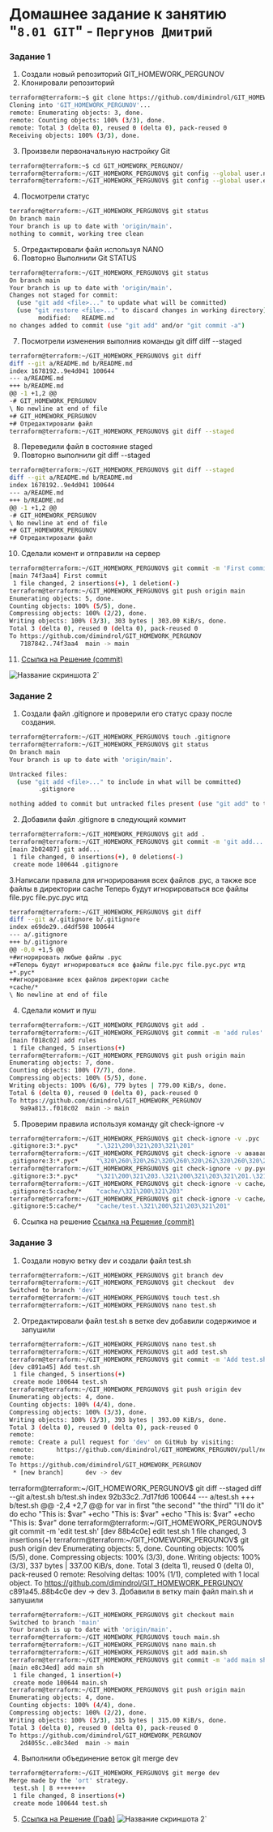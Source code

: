 # Домашнее задание к занятию "`8.01 GIT`" - `Пергунов Дмитрий`

### Задание 1

1. Создали новый репозиторий GIT_HOMEWORK_PERGUNOV
2. Клонировали репозиторий
```bash
terraform@terraform:~$ git clone https://github.com/dimindrol/GIT_HOMEWORK_PERGUNOV
Cloning into 'GIT_HOMEWORK_PERGUNOV'...
remote: Enumerating objects: 3, done.
remote: Counting objects: 100% (3/3), done.
remote: Total 3 (delta 0), reused 0 (delta 0), pack-reused 0
Receiving objects: 100% (3/3), done.
```
3. Произвели первоначальную настройку Git
```bash
terraform@terraform:~$ cd GIT_HOMEWORK_PERGUNOV/
terraform@terraform:~/GIT_HOMEWORK_PERGUNOV$ git config --global user.name dimindrol
terraform@terraform:~/GIT_HOMEWORK_PERGUNOV$ git config --global user.email dimindrol_95@mail.ru
```
4. Посмотрели статус
```bash
terraform@terraform:~/GIT_HOMEWORK_PERGUNOV$ git status
On branch main
Your branch is up to date with 'origin/main'.
nothing to commit, working tree clean
```
5. Отредактировали файл используя NANO
6. Повторно Выполнили Git STATUS
```bash
terraform@terraform:~/GIT_HOMEWORK_PERGUNOV$ git status
On branch main
Your branch is up to date with 'origin/main'.
Changes not staged for commit:
  (use "git add <file>..." to update what will be committed)
  (use "git restore <file>..." to discard changes in working directory)
        modified:   README.md
no changes added to commit (use "git add" and/or "git commit -a")
```
7. Посмотрели изменения выполнив команды git diff diff --staged
```bash
terraform@terraform:~/GIT_HOMEWORK_PERGUNOV$ git diff
diff --git a/README.md b/README.md
index 1678192..9e4d041 100644
--- a/README.md
+++ b/README.md
@@ -1 +1,2 @@
-# GIT_HOMEWORK_PERGUNOV
\ No newline at end of file
+# GIT_HOMEWORK_PERGUNOV
+# Отредактировали файл
terraform@terraform:~/GIT_HOMEWORK_PERGUNOV$ git diff --staged
```
8. Переведили файл в состояние staged
9. Повторно выполнили git diff --staged
```bash
terraform@terraform:~/GIT_HOMEWORK_PERGUNOV$ git diff --staged
diff --git a/README.md b/README.md
index 1678192..9e4d041 100644
--- a/README.md
+++ b/README.md
@@ -1 +1,2 @@
-# GIT_HOMEWORK_PERGUNOV
\ No newline at end of file
+# GIT_HOMEWORK_PERGUNOV
+# Отредактировали файл
```
10. Сделали комент и отправили на сервер
```bash
terraform@terraform:~/GIT_HOMEWORK_PERGUNOV$ git commit -m 'First commit'
[main 74f3aa4] First commit
 1 file changed, 2 insertions(+), 1 deletion(-)
terraform@terraform:~/GIT_HOMEWORK_PERGUNOV$ git push origin main
Enumerating objects: 5, done.
Counting objects: 100% (5/5), done.
Compressing objects: 100% (2/2), done.
Writing objects: 100% (3/3), 303 bytes | 303.00 KiB/s, done.
Total 3 (delta 0), reused 0 (delta 0), pack-reused 0
To https://github.com/dimindrol/GIT_HOMEWORK_PERGUNOV
   7187842..74f3aa4  main -> main
```
11. [Ссылка на Решение (commit)](https://github.com/dimindrol/GIT_HOMEWORK_PERGUNOV/commit/74f3aa4c55b71d9d24161bd15507e12c9ef8e492)

![Название скриншота 2](https://github.com/dimindrol/pergunovdv_8-01-hw/blob/771d0cbfd11b71e3adddc46f03b7e9a6df312337/github.png)`

### Задание 2
1. Создали файл .gitignore и проверили его статус сразу после создания.
```bash
terraform@terraform:~/GIT_HOMEWORK_PERGUNOV$ touch .gitignore
terraform@terraform:~/GIT_HOMEWORK_PERGUNOV$ git status
On branch main
Your branch is up to date with 'origin/main'.

Untracked files:
  (use "git add <file>..." to include in what will be committed)
        .gitignore

nothing added to commit but untracked files present (use "git add" to track)
```
2. Добавили файл .gitignore в следующий коммит
```bash
terraform@terraform:~/GIT_HOMEWORK_PERGUNOV$ git add .
terraform@terraform:~/GIT_HOMEWORK_PERGUNOV$ git commit -m 'git add...'
[main 2b02487] git add...
 1 file changed, 0 insertions(+), 0 deletions(-)
 create mode 100644 .gitignore
```
3.Написали правила для игнорирования всех файлов .pyc, а также все файлы в директории cache 
Теперь будут игнорироваться все файлы file.рус file.рус.рус итд 

```bash
terraform@terraform:~/GIT_HOMEWORK_PERGUNOV$ git diff
diff --git a/.gitignore b/.gitignore
index e69de29..d4df598 100644
--- a/.gitignore
+++ b/.gitignore
@@ -0,0 +1,5 @@
+#игнорировать любые файлы .pyc
+#Теперь будут игнорироваться все файлы file.рус file.рус.рус итд 
+*.рус*
+#игнорирование всех файлов директории cache
+cache/*
\ No newline at end of file
```
4. Сделали комит и пуш
```bash
terraform@terraform:~/GIT_HOMEWORK_PERGUNOV$ git add .
terraform@terraform:~/GIT_HOMEWORK_PERGUNOV$ git commit -m 'add rules'
[main f018c02] add rules
 1 file changed, 5 insertions(+)
terraform@terraform:~/GIT_HOMEWORK_PERGUNOV$ git push origin main
Enumerating objects: 7, done.
Counting objects: 100% (7/7), done.
Compressing objects: 100% (5/5), done.
Writing objects: 100% (6/6), 779 bytes | 779.00 KiB/s, done.
Total 6 (delta 0), reused 0 (delta 0), pack-reused 0
To https://github.com/dimindrol/GIT_HOMEWORK_PERGUNOV
   9a9a813..f018c02  main -> main
```
5. Проверим правила используя команду git check-ignore -v
```bash
terraform@terraform:~/GIT_HOMEWORK_PERGUNOV$ git check-ignore -v .рус
.gitignore:3:*.рус*     ".\321\200\321\203\321\201"
terraform@terraform:~/GIT_HOMEWORK_PERGUNOV$ git check-ignore -v ававав.рус.ру
.gitignore:3:*.рус*     "\320\260\320\262\320\260\320\262\320\260\320\262.\321\200\321\203\321\201.\321\200\321\203"
terraform@terraform:~/GIT_HOMEWORK_PERGUNOV$ git check-ignore -v ру.рус.ру
.gitignore:3:*.рус*     "\321\200\321\203.\321\200\321\203\321\201.\321\200\321\203"
terraform@terraform:~/GIT_HOMEWORK_PERGUNOV$ git check-ignore -v cache/ру
.gitignore:5:cache/*    "cache/\321\200\321\203"
terraform@terraform:~/GIT_HOMEWORK_PERGUNOV$ git check-ignore -v cache/test.рус
.gitignore:5:cache/*    "cache/test.\321\200\321\203\321\201"
```
6. Ссылка на решение
[Ссылка на Решение (commit)](https://github.com/dimindrol/GIT_HOMEWORK_PERGUNOV/commit/f018c026a6ffe06a2e6689a64965defd83476c2e)

### Задание 3

1. Создали новую ветку dev и создали файл test.sh
```bash
terraform@terraform:~/GIT_HOMEWORK_PERGUNOV$ git branch dev
terraform@terraform:~/GIT_HOMEWORK_PERGUNOV$ git checkout  dev
Switched to branch 'dev'
terraform@terraform:~/GIT_HOMEWORK_PERGUNOV$ touch test.sh
terraform@terraform:~/GIT_HOMEWORK_PERGUNOV$ nano test.sh
```
2. Отредактировали файл test.sh в ветке dev добавили содержимое и запушили
```bash
terraform@terraform:~/GIT_HOMEWORK_PERGUNOV$ nano test.sh
terraform@terraform:~/GIT_HOMEWORK_PERGUNOV$ git add test.sh 
terraform@terraform:~/GIT_HOMEWORK_PERGUNOV$ git commit -m 'Add test.sh'
[dev c891a45] Add test.sh
 1 file changed, 5 insertions(+)
 create mode 100644 test.sh
terraform@terraform:~/GIT_HOMEWORK_PERGUNOV$ git push origin dev
Enumerating objects: 4, done.
Counting objects: 100% (4/4), done.
Compressing objects: 100% (3/3), done.
Writing objects: 100% (3/3), 393 bytes | 393.00 KiB/s, done.
Total 3 (delta 0), reused 0 (delta 0), pack-reused 0
remote: 
remote: Create a pull request for 'dev' on GitHub by visiting:
remote:      https://github.com/dimindrol/GIT_HOMEWORK_PERGUNOV/pull/new/dev
remote: 
To https://github.com/dimindrol/GIT_HOMEWORK_PERGUNOV
 * [new branch]      dev -> dev
```
terraform@terraform:~/GIT_HOMEWORK_PERGUNOV$ git diff --staged
diff --git a/test.sh b/test.sh
index 92b33c2..7d17fd6 100644
--- a/test.sh
+++ b/test.sh
@@ -2,4 +2,7 @@
 for var in first "the second" "the third" "I’ll do it"
 do
 echo "This is: $var"
+echo "This is: $var"
+echo "This is: $var"
+echo "This is: $var"
 done
terraform@terraform:~/GIT_HOMEWORK_PERGUNOV$ git commit -m 'edit test.sh'
[dev 88b4c0e] edit test.sh
 1 file changed, 3 insertions(+)
terraform@terraform:~/GIT_HOMEWORK_PERGUNOV$ git push origin dev
Enumerating objects: 5, done.
Counting objects: 100% (5/5), done.
Compressing objects: 100% (3/3), done.
Writing objects: 100% (3/3), 337 bytes | 337.00 KiB/s, done.
Total 3 (delta 1), reused 0 (delta 0), pack-reused 0
remote: Resolving deltas: 100% (1/1), completed with 1 local object.
To https://github.com/dimindrol/GIT_HOMEWORK_PERGUNOV
   c891a45..88b4c0e  dev -> dev
3. Добавили в ветку main файл main.sh и запушили
```bash
terraform@terraform:~/GIT_HOMEWORK_PERGUNOV$ git checkout main
Switched to branch 'main'
Your branch is up to date with 'origin/main'.
terraform@terraform:~/GIT_HOMEWORK_PERGUNOV$ touch main.sh
terraform@terraform:~/GIT_HOMEWORK_PERGUNOV$ nano main.sh 
terraform@terraform:~/GIT_HOMEWORK_PERGUNOV$ git add main.sh 
terraform@terraform:~/GIT_HOMEWORK_PERGUNOV$ git commit -m 'add main sh'
[main e8c34ed] add main sh
 1 file changed, 1 insertion(+)
 create mode 100644 main.sh
terraform@terraform:~/GIT_HOMEWORK_PERGUNOV$ git push origin main
Enumerating objects: 4, done.
Counting objects: 100% (4/4), done.
Compressing objects: 100% (2/2), done.
Writing objects: 100% (3/3), 315 bytes | 315.00 KiB/s, done.
Total 3 (delta 0), reused 0 (delta 0), pack-reused 0
To https://github.com/dimindrol/GIT_HOMEWORK_PERGUNOV
   2d4055c..e8c34ed  main -> main
```
4. Выполнили объединение веток git merge dev
```bash
terraform@terraform:~/GIT_HOMEWORK_PERGUNOV$ git merge dev
Merge made by the 'ort' strategy.
 test.sh | 8 ++++++++
 1 file changed, 8 insertions(+)
 create mode 100644 test.sh
```
5. [Ссылка на Решение (Граф)](https://github.com/dimindrol/GIT_HOMEWORK_PERGUNOV/network)
![Название скриншота 2](https://github.com/dimindrol/pergunovdv_8-01-hw/blob/622134205e319713549fac9f73cee3050329b799/merge.png)`
